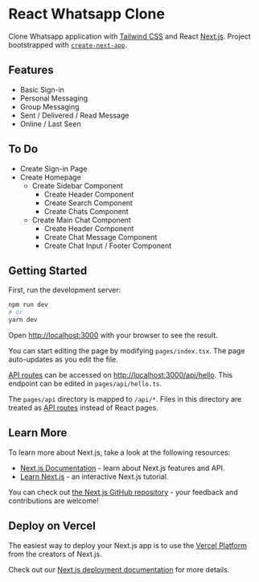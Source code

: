 # React Whatsapp Clone

Clone Whatsapp application with [Tailwind CSS](https://tailwindcss.com/) and React [Next.js](https://nextjs.org/). Project bootstrapped with [`create-next-app`](https://github.com/vercel/next.js/tree/canary/packages/create-next-app).

## Features

- Basic Sign-in
- Personal Messaging
- Group Messaging
- Sent / Delivered / Read Message
- Online / Last Seen

## To Do

- Create Sign-in Page
- Create Homepage
  - Create Sidebar Component
    - Create Header Component
    - Create Search Component
    - Create Chats Component
  - Create Main Chat Component
    - Create Header Component
    - Create Chat Message Component
    - Create Chat Input / Footer Component

## Getting Started

First, run the development server:

```bash
npm run dev
# or
yarn dev
```

Open [http://localhost:3000](http://localhost:3000) with your browser to see the result.

You can start editing the page by modifying `pages/index.tsx`. The page auto-updates as you edit the file.

[API routes](https://nextjs.org/docs/api-routes/introduction) can be accessed on [http://localhost:3000/api/hello](http://localhost:3000/api/hello). This endpoint can be edited in `pages/api/hello.ts`.

The `pages/api` directory is mapped to `/api/*`. Files in this directory are treated as [API routes](https://nextjs.org/docs/api-routes/introduction) instead of React pages.

## Learn More

To learn more about Next.js, take a look at the following resources:

- [Next.js Documentation](https://nextjs.org/docs) - learn about Next.js features and API.
- [Learn Next.js](https://nextjs.org/learn) - an interactive Next.js tutorial.

You can check out [the Next.js GitHub repository](https://github.com/vercel/next.js/) - your feedback and contributions are welcome!

## Deploy on Vercel

The easiest way to deploy your Next.js app is to use the [Vercel Platform](https://vercel.com/new?utm_medium=default-template&filter=next.js&utm_source=create-next-app&utm_campaign=create-next-app-readme) from the creators of Next.js.

Check out our [Next.js deployment documentation](https://nextjs.org/docs/deployment) for more details.
